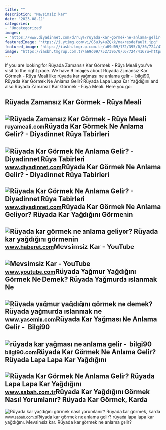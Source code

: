 ```yaml
---
title: ""
description: "Mevsimsiz kar"
date: "2023-08-12"
categories:
- "Uncategorized"
images:
- "https://www.diyadinnet.com/d/ruya/ruyada-kar-gormek-ne-anlama-gelir-5964.jpg"
featuredImage: "https://i.ytimg.com/vi/G5uJy4uZQkk/maxresdefault.jpg"
featured_image: "https://iasbh.tmgrup.com.tr/a69d09/752/395/0/36/724/416?u=https://isbh.tmgrup.com.tr/sbh/2023/03/14/ruyada-kar-gormek-ne-anlama-gelir-ruyada-lapa-lapa-kar-yagdigini-gormenin-anlami-1678784030649.jpg"
image: "https://iasbh.tmgrup.com.tr/a69d09/752/395/0/36/724/416?u=https://isbh.tmgrup.com.tr/sbh/2023/03/14/ruyada-kar-gormek-ne-anlama-gelir-ruyada-lapa-lapa-kar-yagdigini-gormenin-anlami-1678784030649.jpg"
---
```


If you are looking for Rüyada Zamansız Kar Görmek - Rüya Meali you've visit to the right place. We have 9 Images about Rüyada Zamansız Kar Görmek - Rüya Meali like rüyada kar yağması ne anlama gelir - ️ bilgi90, Rüyada Kar Görmek Ne Anlama Gelir? Rüyada Lapa Lapa Kar Yağdığını and also Rüyada Zamansız Kar Görmek - Rüya Meali. Here you go:

Rüyada Zamansız Kar Görmek - Rüya Meali
---------------------------------------

 ![Rüyada Zamansız Kar Görmek - Rüya Meali](http://ruyameali.com/wp-content/uploads/2018/06/zamansiz-kar-yagdigini-gormek-1140x641.jpg) <small>ruyameali.com</small>Rüyada Kar Görmek Ne Anlama Gelir? - Diyadinnet Rüya Tabirleri
--------------------------------------------------------------

 ![Rüyada Kar Görmek Ne Anlama Gelir? - Diyadinnet Rüya Tabirleri](https://www.diyadinnet.com/img/2015/12/ruyada-kar-yagdigini-gormek.jpg) <small>www.diyadinnet.com</small>Rüyada Kar Görmek Ne Anlama Gelir? - Diyadinnet Rüya Tabirleri
--------------------------------------------------------------

 ![Rüyada Kar Görmek Ne Anlama Gelir? - Diyadinnet Rüya Tabirleri](https://www.diyadinnet.com/d/ruya/ruyada-kar-gormek-ne-anlama-gelir-5964.jpg) <small>www.diyadinnet.com</small>Rüyada Kar Görmek Ne Anlama Geliyor? Rüyada Kar Yağdığını Görmenin
------------------------------------------------------------------

 ![Rüyada kar görmek ne anlama geliyor? Rüyada kar yağdığını görmenin](https://img.haberet.com/rcman/Cw1200h675q95gc/storage/files/images/2022/12/23/ruyada-kar-gormek-ne-anlama-geliyor-ruyada-kar-yagdigini-gormenin-tabiri-nedir-bGKY.jpg) <small>www.haberet.com</small>Mevsimsiz Kar - YouTube
-----------------------

 ![Mevsimsiz Kar - YouTube](https://i.ytimg.com/vi/G5uJy4uZQkk/maxresdefault.jpg) <small>www.youtube.com</small>Rüyada Yağmur Yağdığını Görmek Ne Demek? Rüyada Yağmurda ıslanmak Ne
--------------------------------------------------------------------

 ![Rüyada yağmur yağdığını görmek ne demek? Rüyada yağmurda ıslanmak ne](https://i20.haber7.net/resize/1300x731/haber/haber7/photos/2021/26/ruyada_yagmur_yagdigini_gormek_ne_demek_ruyada_yagmurda_islanmak_ne_anlama_gelir_1625408069_6609.jpg) <small>www.yasemin.com</small>Rüyada Kar Yağması Ne Anlama Gelir - ️ Bilgi90
----------------------------------------------

 ![rüyada kar yağması ne anlama gelir - ️ bilgi90](https://www.diyadinnet.com/d/ruya/ruyada-kar-yagdigini-gormek-ne-anlama-gelir-833.jpg) <small>bilgi90.com</small>Rüyada Kar Görmek Ne Anlama Gelir? Rüyada Lapa Lapa Kar Yağdığını
-----------------------------------------------------------------

 ![Rüyada Kar Görmek Ne Anlama Gelir? Rüyada Lapa Lapa Kar Yağdığını](https://iasbh.tmgrup.com.tr/a69d09/752/395/0/36/724/416?u=https://isbh.tmgrup.com.tr/sbh/2023/03/14/ruyada-kar-gormek-ne-anlama-gelir-ruyada-lapa-lapa-kar-yagdigini-gormenin-anlami-1678784030649.jpg) <small>www.sabah.com.tr</small>Rüyada Kar Yağdığını Görmek Nasıl Yorumlanır? Rüyada Kar Görmek, Karda
----------------------------------------------------------------------

 ![Rüyada kar yağdığını görmek nasıl yorumlanır? Rüyada kar görmek, karda](https://iasbh.tmgrup.com.tr/e1920f/752/395/0/0/1202/631?u=https://isbh.tmgrup.com.tr/sbh/2020/03/23/ruyada-kar-yagdigini-gormek-nedir-ne-anlama-gelir-ruyada-karda-yurumek-kar-yemek-ruya-tabirleri-1584972018387.jpg) <small>www.sabah.com.tr</small>Rüyada kar görmek ne anlama gelir? rüyada lapa lapa kar yağdığını. Mevsimsiz kar. Rüyada kar görmek ne anlama gelir?
